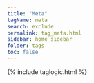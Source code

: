```yaml
---
title: "Meta"
tagName: meta
search: exclude
permalink: tag_meta.html
sidebar: home_sidebar
folder: tags
toc: false
---
```

{% include taglogic.html %}
